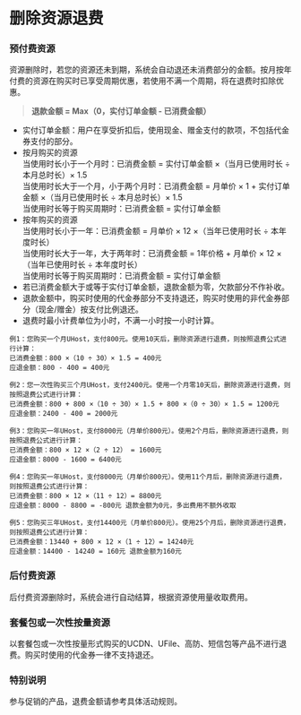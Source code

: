 # 删除资源退费

### 预付费资源 
资源删除时，若您的资源还未到期，系统会自动退还未消费部分的金额。按月按年付费的资源在购买时已享受周期优惠，若使用不满一个周期，将在退费时扣除优惠。

> **退款金额 = Max（0，实付订单金额 - 已消费金额）**

* 实付订单金额：用户在享受折扣后，使用现金、赠金支付的款项，不包括代金券支付的部分。
* 按月购买的资源 <br>
  当使用时长小于一个月时：已消费金额 = 实付订单金额 ×（当月已使用时长 ÷ 本月总时长）× 1.5 <br>
  当使用时长大于一个月，小于两个月时：已消费金额 = 月单价 × 1 + 实付订单金额 ×（当月已使用时长 ÷ 本月总时长）× 1.5 <br>
  当使用时长等于购买周期时：已消费金额 = 实付订单金额
* 按年购买的资源 <br>
  当使用时长小于一年：已消费金额 = 月单价 × 12 ×（当年已使用时长 ÷ 本年度时长）<br>
  当使用时长大于一年，大于两年时：已消费金额 = 1年价格 + 月单价 × 12 ×（当年已使用时长 ÷ 本年度时长）<br>
  当使用时长等于购买周期时：已消费金额 = 实付订单金额
* 若已消费金额大于或等于实付订单金额，退款金额为零，欠款部分不作补收。 
* 退款金额中，购买时使用的代金券部分不支持退还，购买时使用的非代金券部分（现金/赠金）按支付比例退还。
* 退费时最小计费单位为小时，不满一小时按一小时计算。

```
例1：您购买一个月UHost，支付800元。使用10天后，删除资源进行退费，则按照退费公式进行计算：
已消费金额：800 ×（10 ÷ 30）× 1.5 = 400元
应退金额：800 - 400 = 400元
```
```
例2：您一次性购买三个月UHost，支付2400元。使用一个月零10天后，删除资源进行退费，则按照退费公式进行计算：
已消费金额：800 + 800 ×（10 ÷ 30）× 1.5 + 800 ×（0 ÷ 30）× 1.5 = 1200元
应退金额：2400 - 400 = 2000元
```
```
例3：您购买一年UHost，支付8000元（月单价800元）。使用2个月后，删除资源进行退费，则按照退费公式进行计算：
已消费金额：800 × 12 ×（2 ÷ 12） = 1600元
应退金额：8000 - 1600 = 6400元
```
```
例4：您购买一年UHost，支付8000元（月单价800元）。使用11个月后，删除资源进行退费，则按照退费公式进行计算：
已消费金额：800 × 12 ×（11 ÷ 12）= 8800元
应退金额：8000 - 8800 = -800元 退款金额为0元，多出费用不额外收取
```
```
例5：您购买三年UHost，支付14400元（月单价800元）。使用25个月后，删除资源进行退费，则按照退费公式进行计算：
已消费金额：13440 + 800 × 12 ×（1 ÷ 12）= 14240元
应退金额：14400 - 14240 = 160元 退款金额为160元
```

### 后付费资源 
后付费资源删除时，系统会进行自动结算，根据资源使用量收取费用。

### 套餐包或一次性按量资源
以套餐包或一次性按量形式购买的UCDN、UFile、高防、短信包等产品不进行退费。购买时使用的代金券一律不支持退还。

### 特别说明
参与促销的产品，退费金额请参考具体活动规则。
